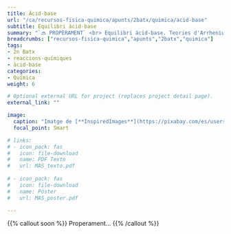 ```yaml
---
title: Àcid-base
url: "/ca/recursos-fisica-quimica/apunts/2batx/quimica/acid-base"
subtitle: Equilibri àcid-base
summary: "`🔜 PROPERAMENT` <br> Equilibri àcid-base. Teories d'Arrhenius i de Brönsted-Lowry. Concepte de pH."
breadcrumbs: ["recursos-fisica-quimica","apunts","2batx","quimica"]
tags:
- 2n Batx
- reaccions-químiques
- àcid-base
categories:
- Química
weight: 6

# Optional external URL for project (replaces project detail page).
external_link: ""

image:
  caption: "Imatge de [**InspiredImages**](https://pixabay.com/es/users/InspiredImages-57296/) en [Pixabay](https://pixabay.com/es/)"
  focal_point: Smart

# links:
# - icon_pack: fas
#   icon: file-download
#   name: PDF Texto
#   url: MAS_texto.pdf
  
# - icon_pack: fas
#   icon: file-download
#   name: Póster
#   url: MAS_poster.pdf

---
```


{{% callout soon %}}
Properament...
{{% /callout %}}